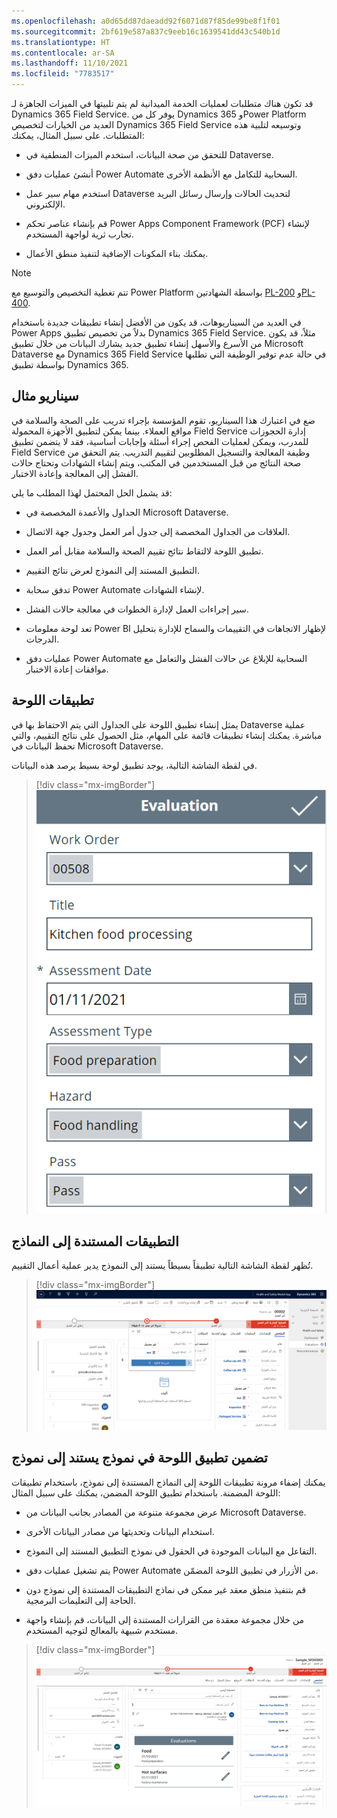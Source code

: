 ```yaml
---
ms.openlocfilehash: a0d65dd87daeadd92f6071d87f85de99be8f1f01
ms.sourcegitcommit: 2bf619e587a837c9eeb16c1639541dd43c540b1d
ms.translationtype: HT
ms.contentlocale: ar-SA
ms.lasthandoff: 11/10/2021
ms.locfileid: "7783517"
---
```

قد تكون هناك متطلبات لعمليات الخدمة الميدانية لم يتم تلبيتها في الميزات الجاهزة لـ Dynamics 365 Field Service. يوفر كل من Dynamics 365 وPower Platform العديد من الخيارات لتخصيص Dynamics 365 Field Service وتوسيعه لتلبية هذه المتطلبات. على سبيل المثال، يمكنك:

- للتحقق من صحة البيانات، استخدم الميزات المنطقية في Dataverse.

- أنشئ عمليات دفق Power Automate السحابية للتكامل مع الأنظمة الأخرى.

- استخدم مهام سير عمل Dataverse لتحديث الحالات وإرسال رسائل البريد الإلكتروني.

- قم بإنشاء عناصر تحكم Power Apps Component Framework (PCF) لإنشاء تجارب ثرية لواجهة المستخدم.

- يمكنك بناء المكونات الإضافية لتنفيذ منطق الأعمال.

> [!NOTE]
> تتم تغطية التخصيص والتوسيع مع Power Platform بواسطة الشهادتين [PL-200](/learn/certifications/exams/pl-200?azure-portal=true) و[PL-400](/learn/certifications/exams/pl-400?azure-portal=true).

في العديد من السيناريوهات، قد يكون من الأفضل إنشاء تطبيقات جديدة باستخدام Power Apps بدلاً من تخصيص تطبيق Dynamics 365 Field Service. مثلاً، قد يكون من الأسرع والأسهل إنشاء تطبيق جديد يشارك البيانات من خلال تطبيق Microsoft Dataverse مع Dynamics 365 Field Service في حالة عدم توفير الوظيفة التي تطلبها بواسطة تطبيق Dynamics 365.

## <a name="example-scenario"></a>سيناريو مثال

ضع في اعتبارك هذا السيناريو، تقوم المؤسسة بإجراء تدريب على الصحة والسلامة في مواقع العملاء. بينما يمكن لتطبيق الأجهزة المحمولة Field Service إدارة الحجوزات للمدرب، ويمكن لعمليات الفحص إجراء أسئلة وإجابات أساسية، فقد لا يتضمن تطبيق Field Service وظيفة المعالجة والتسجيل المطلوبين لتقييم التدريب. يتم التحقق من صحة النتائج من قبل المستخدمين في المكتب، ويتم إنشاء الشهادات وتحتاج حالات الفشل إلى المعالجة وإعادة الاختبار.

قد يشمل الحل المحتمل لهذا المطلب ما يلي:

- الجداول والأعمدة المخصصة في Microsoft Dataverse.

- العلاقات من الجداول المخصصة إلى جدول أمر العمل وجدول جهة الاتصال.

- تطبيق اللوحة لالتقاط نتائج تقييم الصحة والسلامة مقابل أمر العمل.

- التطبيق المستند إلى النموذج لعرض نتائج التقييم.

- تدفق سحابة Power Automate لإنشاء الشهادات.

- سير إجراءات العمل لإدارة الخطوات في معالجة حالات الفشل.

- تعد لوحة معلومات Power BI لإظهار الاتجاهات في التقييمات والسماح للإدارة بتحليل الدرجات.

- عمليات دفق Power Automate السحابية للإبلاغ عن حالات الفشل والتعامل مع موافقات إعادة الاختبار.

## <a name="canvas-apps"></a>تطبيقات اللوحة

يمثل إنشاء تطبيق اللوحة على الجداول التي يتم الاحتفاظ بها في Dataverse عملية مباشرة. يمكنك إنشاء تطبيقات قائمة على المهام، مثل الحصول على نتائج التقييم، والتي تحفظ البيانات في Microsoft Dataverse.

في لقطة الشاشة التالية، يوجد تطبيق لوحة بسيط يرصد هذه البيانات.

> [!div class="mx-imgBorder"]
> [![لقطة شاشة تُظهر نموذج تطبيق اللوحة.](../media/2-canvas-app.png)](../media/2-canvas-app.png#lightbox)

## <a name="model-driven-apps"></a>التطبيقات المستندة إلى النماذج

تُظهر لقطة الشاشة التالية تطبيقاً بسيطاً يستند إلى النموذج يدير عملية أعمال التقييم.

> [!div class="mx-imgBorder"]
> [![لقطة شاشة تُظهر نموذجاً لتطبيق يستند إلى نموذج.](../media/2-model-driven-app.png)](../media/2-model-driven-app.png#lightbox)

## <a name="embedding-a-canvas-app-on-a-model-driven-form"></a>تضمين تطبيق اللوحة في نموذج يستند إلى نموذج

يمكنك إضفاء مرونة تطبيقات اللوحة إلى النماذج المستندة إلى نموذج، باستخدام تطبيقات اللوحة المضمنة. باستخدام تطبيق اللوحة المضمن، يمكنك على سبيل المثال:

- عرض مجموعة متنوعة من المصادر بجانب البيانات من Microsoft Dataverse.

- استخدام البيانات وتحديثها من مصادر البيانات الأخرى.

- التفاعل مع البيانات الموجودة في الحقول في نموذج التطبيق المستند إلى النموذج.

- يتم تشغيل عمليات دفق Power Automate من الأزرار في تطبيق اللوحة المضمّن.

- قم بتنفيذ منطق معقد غير ممكن في نماذج التطبيقات المستندة إلى نموذج دون الحاجة إلى التعليمات البرمجية.

- من خلال مجموعة معقدة من القرارات المستندة إلى البيانات، قم بإنشاء واجهة مستخدم شبيهة بالمعالج لتوجيه المستخدم.

> [!div class="mx-imgBorder"]
> [![لقطة شاشة لتطبيق اللوحة مضمّن في نموذج تطبيق مستند إلى نموذج.](../media/2-embedded-canvas-app.png)](../media/2-embedded-canvas-app.png#lightbox)
